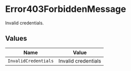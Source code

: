 # Error403ForbiddenMessage

Invalid credentials.


## Values

| Name                 | Value                |
| -------------------- | -------------------- |
| `InvalidCredentials` | Invalid credentials  |